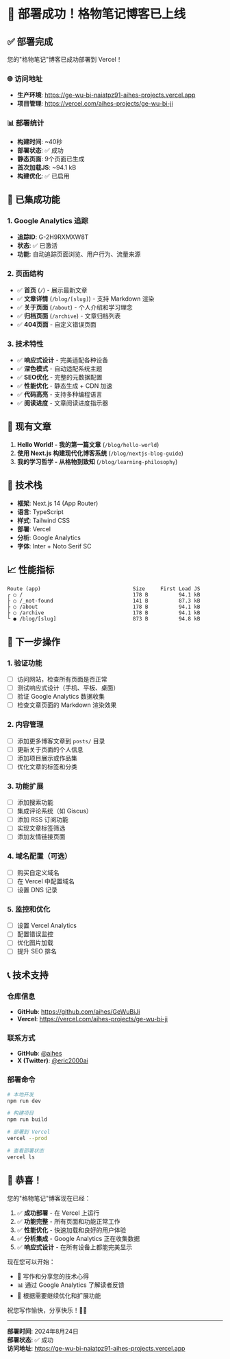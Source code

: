 # 🎉 部署成功！格物笔记博客已上线

## ✅ 部署完成

您的"格物笔记"博客已成功部署到 Vercel！

### 🌐 访问地址
- **生产环境**: https://ge-wu-bi-naiatpz91-aihes-projects.vercel.app
- **项目管理**: https://vercel.com/aihes-projects/ge-wu-bi-ji

### 📊 部署统计
- **构建时间**: ~40秒
- **部署状态**: ✅ 成功
- **静态页面**: 9个页面已生成
- **首次加载JS**: ~94.1 kB
- **构建优化**: ✅ 已启用

## 🚀 已集成功能

### 1. Google Analytics 追踪
- **追踪ID**: G-2H9RXMXW8T
- **状态**: ✅ 已激活
- **功能**: 自动追踪页面浏览、用户行为、流量来源

### 2. 页面结构
- ✅ **首页** (`/`) - 展示最新文章
- ✅ **文章详情** (`/blog/[slug]`) - 支持 Markdown 渲染
- ✅ **关于页面** (`/about`) - 个人介绍和学习理念
- ✅ **归档页面** (`/archive`) - 文章归档列表
- ✅ **404页面** - 自定义错误页面

### 3. 技术特性
- ✅ **响应式设计** - 完美适配各种设备
- ✅ **深色模式** - 自动适配系统主题
- ✅ **SEO优化** - 完整的元数据配置
- ✅ **性能优化** - 静态生成 + CDN 加速
- ✅ **代码高亮** - 支持多种编程语言
- ✅ **阅读进度** - 文章阅读进度指示器

## 📝 现有文章

1. **Hello World! - 我的第一篇文章** (`/blog/hello-world`)
2. **使用 Next.js 构建现代化博客系统** (`/blog/nextjs-blog-guide`)
3. **我的学习哲学 - 从格物到致知** (`/blog/learning-philosophy`)

## 🔧 技术栈

- **框架**: Next.js 14 (App Router)
- **语言**: TypeScript
- **样式**: Tailwind CSS
- **部署**: Vercel
- **分析**: Google Analytics
- **字体**: Inter + Noto Serif SC

## 📈 性能指标

```
Route (app)                              Size     First Load JS
┌ ○ /                                    178 B          94.1 kB
├ ○ /_not-found                          141 B          87.3 kB
├ ○ /about                               178 B          94.1 kB
├ ○ /archive                             178 B          94.1 kB
└ ● /blog/[slug]                         873 B          94.8 kB
```

## 🎯 下一步操作

### 1. 验证功能
- [ ] 访问网站，检查所有页面是否正常
- [ ] 测试响应式设计（手机、平板、桌面）
- [ ] 验证 Google Analytics 数据收集
- [ ] 检查文章页面的 Markdown 渲染效果

### 2. 内容管理
- [ ] 添加更多博客文章到 `posts/` 目录
- [ ] 更新关于页面的个人信息
- [ ] 添加项目展示或作品集
- [ ] 优化文章的标签和分类

### 3. 功能扩展
- [ ] 添加搜索功能
- [ ] 集成评论系统（如 Giscus）
- [ ] 添加 RSS 订阅功能
- [ ] 实现文章标签筛选
- [ ] 添加友情链接页面

### 4. 域名配置（可选）
- [ ] 购买自定义域名
- [ ] 在 Vercel 中配置域名
- [ ] 设置 DNS 记录

### 5. 监控和优化
- [ ] 设置 Vercel Analytics
- [ ] 配置错误监控
- [ ] 优化图片加载
- [ ] 提升 SEO 排名

## 📞 技术支持

### 仓库信息
- **GitHub**: https://github.com/aihes/GeWuBiJi
- **Vercel**: https://vercel.com/aihes-projects/ge-wu-bi-ji

### 联系方式
- **GitHub**: [@aihes](https://github.com/aihes)
- **X (Twitter)**: [@eric2000ai](https://x.com/eric2000ai)

### 部署命令
```bash
# 本地开发
npm run dev

# 构建项目
npm run build

# 部署到 Vercel
vercel --prod

# 查看部署状态
vercel ls
```

## 🎊 恭喜！

您的"格物笔记"博客现在已经：

1. ✅ **成功部署** - 在 Vercel 上运行
2. ✅ **功能完整** - 所有页面和功能正常工作
3. ✅ **性能优化** - 快速加载和良好的用户体验
4. ✅ **分析集成** - Google Analytics 正在收集数据
5. ✅ **响应式设计** - 在所有设备上都能完美显示

现在您可以开始：
- 📝 写作和分享您的技术心得
- 📊 通过 Google Analytics 了解读者反馈
- 🔧 根据需要继续优化和扩展功能

祝您写作愉快，分享快乐！🚀✨

---

**部署时间**: 2024年8月24日  
**部署状态**: ✅ 成功  
**访问地址**: https://ge-wu-bi-naiatpz91-aihes-projects.vercel.app
